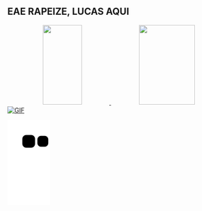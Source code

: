 ## EAE RAPEIZE, LUCAS AQUI

<div align="center">
  <a href="https://github.com/LucasssDamasio">
  <img height="180em" img width="42%" src="https://github-readme-stats.vercel.app/api?username=LucasssDamasio&show_icons=true&theme=tokyonight&include_all_commits=true&count_private=true"/>
  <img height="180em" img width="50%" src="https://github-readme-stats.vercel.app/api/top-langs/?username=LucasssDamasio&layout=compact&langs_count=7&theme=tokyonight"/>
    </div>
  
  <img align="center" alt="GIF" height="150" src= https://cdn.discordapp.com/attachments/673253000818720798/1036469321335050290/68747470733a2f2f6d69726f2e6d656469756d2e636f6d2f6d61782f313336302f302a37513379765349765f7430696f4a2d5a2e676966.gif>
  
  ![Snake animation](https://github.com/LucasssDamasio/LucasssDamasio/blob/output/github-contribution-grid-snake.svg)

  
  
 
